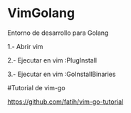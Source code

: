 # VimGolang
Entorno de desarrollo para Golang

1.- Abrir vim

2.- Ejecutar en vim :PlugInstall

3.- Ejecutar en vim :GoInstallBinaries



#Tutorial de vim-go

https://github.com/fatih/vim-go-tutorial
